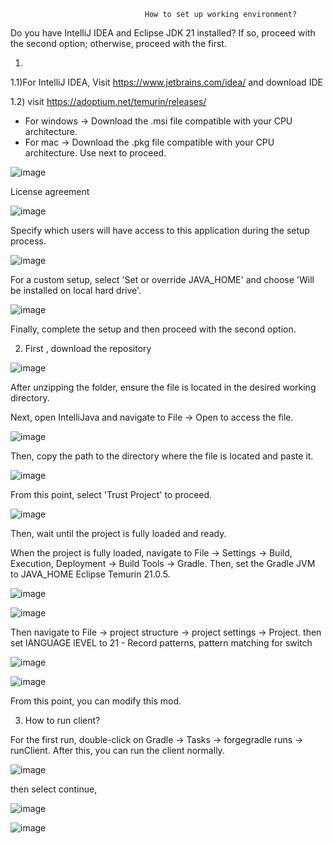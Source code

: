                                   How to set up working environment?
Do you have IntelliJ IDEA and Eclipse JDK 21 installed? If so, proceed with the second option; otherwise, proceed with the first.

1) 

   1.1)For IntelliJ IDEA, Visit https://www.jetbrains.com/idea/ and download IDE
  
   1.2) visit https://adoptium.net/temurin/releases/
   - For windows
     -> Download the .msi file compatible with your CPU architecture.
   - For mac
     -> Download the .pkg file compatible with your CPU architecture.
Use next to proceed.

![image](https://github.com/user-attachments/assets/154f7fbd-9a1f-4761-bc9f-d294ff1a8ff1)

License agreement

![image](https://github.com/user-attachments/assets/60e3b7b6-2bc5-455f-ab89-1237a309b336)

Specify which users will have access to this application during the setup process.

![image](https://github.com/user-attachments/assets/f4949501-c6ba-48bb-a707-1e22ebe0967f)

For a custom setup, select 'Set or override JAVA_HOME' and choose 'Will be installed on local hard drive'.

![image](https://github.com/user-attachments/assets/03b5b033-30c3-49f0-a32e-2195a0d7c47c)


 Finally, complete the setup and then proceed with the second option.

2) First , download the repository

![image](https://github.com/user-attachments/assets/95351b25-f9b8-45aa-900a-433ae3b19ea0)

After unzipping the folder, ensure the file is located in the desired working directory.

Next, open IntelliJava and navigate to File -> Open to access the file.

![image](https://github.com/user-attachments/assets/d70b84b1-4d3f-4d60-af40-1f3bf4be0c57)

Then, copy the path to the directory where the file is located and paste it.

![image](https://github.com/user-attachments/assets/e3a6a13e-8ec1-4b7c-8f66-6d3b543d2ff2)

From this point, select 'Trust Project' to proceed.

![image](https://github.com/user-attachments/assets/2bf540d2-170f-4a93-9061-8d3cdc7b7bbc)

Then, wait until the project is fully loaded and ready.

When the project is fully loaded, navigate to File -> Settings -> Build, Execution, Deployment -> Build Tools -> Gradle. Then, set the Gradle JVM to JAVA_HOME Eclipse Temurin 21.0.5.

![image](https://github.com/user-attachments/assets/062fce6f-d9db-49ad-a512-e6092fd8cd27)

![image](https://github.com/user-attachments/assets/ed861316-b65e-49b4-9601-6d42ab6d7241)

Then navigate to File -> project structure -> project settings -> Project. then set lANGUAGE lEVEL to 21 - Record patterns, pattern matching for switch

![image](https://github.com/user-attachments/assets/0c46a19f-fda8-4b4c-92a8-e5fdf4163bf3)

![image](https://github.com/user-attachments/assets/17b4d3d7-b97b-42f3-93c7-fbaf58faa31f)

From this point, you can modify this mod.

3) How to run client?

For the first run, double-click on Gradle -> Tasks -> forgegradle runs -> runClient. After this, you can run the client normally.

![image](https://github.com/user-attachments/assets/28b66558-d969-4eaf-bf55-841e35743856)

then select continue,

![image](https://github.com/user-attachments/assets/44e90710-742a-4889-ab74-7e6017bc884c)

![image](https://github.com/user-attachments/assets/ed610576-fdb5-483e-8e53-0cbf3f2974e3)





   

